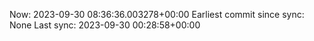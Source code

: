 Now: 2023-09-30 08:36:36.003278+00:00 Earliest commit since sync: None Last sync: 2023-09-30 00:28:58+00:00
